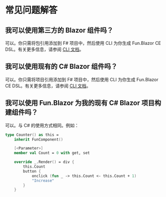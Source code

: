 # 常见问题解答

## 我可以使用第三方的 Blazor 组件吗？

可以。你只需将包引用添加到 F# 项目中，然后使用 CLI 为你生成 Fun.Blazor CE DSL。有关更多信息，请参阅 [CLI 文档](documents/Cli)。

## 我可以使用现有的 C# Blazor 组件吗？

可以。你只需将项目引用添加到 F# 项目中，然后使用 CLI 为你生成 Fun.Blazor CE DSL。有关更多信息，请参阅 [CLI 文档](documents/Cli)。

## 我可以使用 Fun.Blazor 为我的现有 C# Blazor 项目构建组件吗？

可以。与 C# 的使用方式相同。例如：

```fsharp
type Counter() as this =
    inherit FunComponent()

    [<Parameter>]
    member val Count = 0 with get, set

    override _.Render() = div {
        this.Count
        button {
            onclick (fun _ -> this.Count <- this.Count + 1)
            "Increase"
        }
    }
```